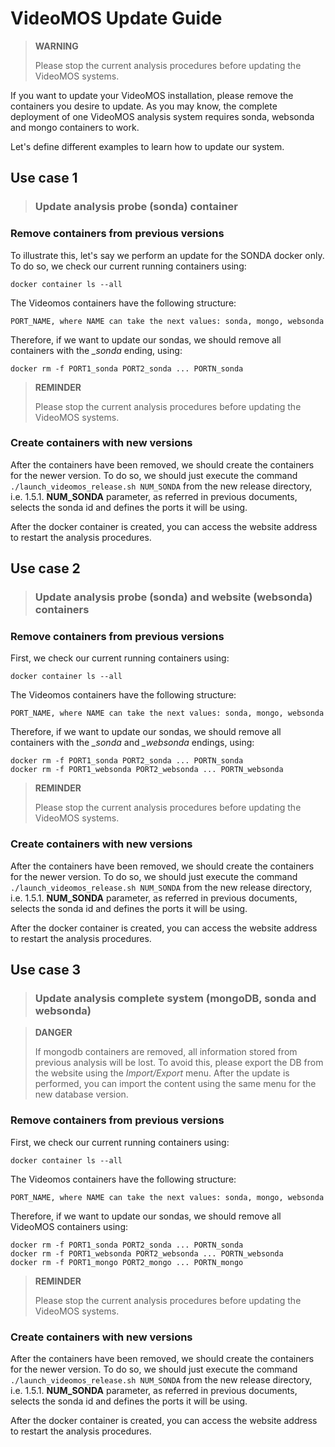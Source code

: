 # VideoMOS Update Guide

> **WARNING**
> 
> Please stop the current analysis procedures before updating the VideoMOS systems.

If you want to update your VideoMOS installation, please remove the containers you desire to update.
As you may know, the complete deployment of one VideoMOS analysis system requires sonda, websonda and mongo containers to work.


Let's define different examples to learn how to update our system.

## Use case 1
> ### Update analysis probe (sonda) container
### Remove containers from previous versions
To illustrate this, let's say we perform an update for the SONDA docker only. To do so, we check our current running containers using:
```
docker container ls --all
```
The Videomos containers have the following structure:
```
PORT_NAME, where NAME can take the next values: sonda, mongo, websonda
```
Therefore, if we want to update our sondas, we should remove all containers with the *_sonda* ending, using:
```
docker rm -f PORT1_sonda PORT2_sonda ... PORTN_sonda
```
> **REMINDER**
>
> Please stop the current analysis procedures before updating the VideoMOS systems.

### Create containers with new versions
After the containers have been removed, we should create the containers for the newer version.
To do so, we should just execute the command
``` ./launch_videomos_release.sh NUM_SONDA ``` from the new release directory, i.e. 1.5.1.
**NUM_SONDA** parameter, as referred in previous documents, selects the sonda id and defines the ports it will be using.

After the docker container is created, you can access the website address to restart the analysis procedures.

## Use case 2
> ### Update analysis probe (sonda) and website (websonda) containers 


### Remove containers from previous versions
First, we check our current running containers using:
```
docker container ls --all
```
The Videomos containers have the following structure:
```
PORT_NAME, where NAME can take the next values: sonda, mongo, websonda
```
Therefore, if we want to update our sondas, we should remove all containers with the *_sonda* and *_websonda* endings, using:
```
docker rm -f PORT1_sonda PORT2_sonda ... PORTN_sonda
docker rm -f PORT1_websonda PORT2_websonda ... PORTN_websonda
```

> **REMINDER**
>
> Please stop the current analysis procedures before updating the VideoMOS systems.

### Create containers with new versions
After the containers have been removed, we should create the containers for the newer version.
To do so, we should just execute the command
``` ./launch_videomos_release.sh NUM_SONDA ``` from the new release directory, i.e. 1.5.1.
**NUM_SONDA** parameter, as referred in previous documents, selects the sonda id and defines the ports it will be using.

After the docker container is created, you can access the website address to restart the analysis procedures.


## Use case 3
> ### Update analysis complete system (mongoDB, sonda and websonda) 

> **DANGER**
>
> If mongodb containers are removed, all information stored from previous analysis will be lost. To avoid this, please export the DB from the website using the *Import/Export* menu. After the update is performed, you can import the content using the same menu for the new database version.

### Remove containers from previous versions
First, we check our current running containers using:
```
docker container ls --all
```
The Videomos containers have the following structure:
```
PORT_NAME, where NAME can take the next values: sonda, mongo, websonda
```
Therefore, if we want to update our sondas, we should remove all VideoMOS containers  using:
```
docker rm -f PORT1_sonda PORT2_sonda ... PORTN_sonda
docker rm -f PORT1_websonda PORT2_websonda ... PORTN_websonda
docker rm -f PORT1_mongo PORT2_mongo ... PORTN_mongo
```
> **REMINDER**
>
> Please stop the current analysis procedures before updating the VideoMOS systems.

### Create containers with new versions
After the containers have been removed, we should create the containers for the newer version.
To do so, we should just execute the command
``` ./launch_videomos_release.sh NUM_SONDA ``` from the new release directory, i.e. 1.5.1.
**NUM_SONDA** parameter, as referred in previous documents, selects the sonda id and defines the ports it will be using.

After the docker container is created, you can access the website address to restart the analysis procedures.
